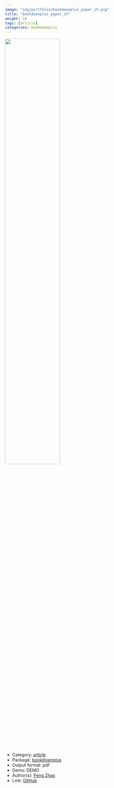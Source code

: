 ```yaml
---
image: "img/portfolio/bookdownplus_paper_zh.png"
title: "bookdownplus_paper_zh"
weight: 10
tags: [article]
categories: bookdownplus
---
```




<!--more-->

<p><a href="../../img/portfolio/bookdownplus_paper_zh.png"><img class = "jf-image-shadow" src="../../img/portfolio/bookdownplus_paper_zh.png", width="60%"></a></p>

- Category: [article](../../tags/article)
- Package: [bookdownplus](bookdownplus)
- Output format: pdf
- Demo: DEMO
- Author(s): [Peng Zhao](https://pzhao.org)
- Link: [GitHub](https://github.com/pzhaonet/bookdownplus)


